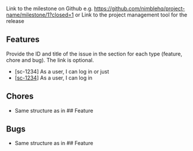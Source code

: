 Link to the milestone on Github e.g. https://github.com/nimblehq/project-name/milestone/1?closed=1
or
Link to the project management tool for the release

## Features

Provide the ID and title of the issue in the section for each type (feature, chore and bug). The link is optional.

- [sc-1234] As a user, I can log in
or just
- [[sc-1234](https://app.shortcut.com/nimblehq/story/1234)] As a user, I can log in

## Chores

- Same structure as in ## Feature

## Bugs

- Same structure as in ## Feature
